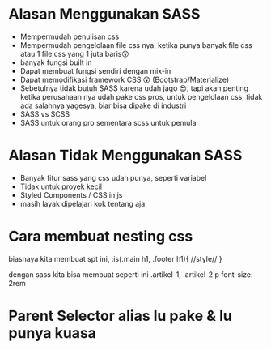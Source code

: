 # Alasan Menggunakan SASS

- Mempermudah penulisan css
- Mempermudah pengelolaan file css nya, ketika punya banyak file css atau 1 file css yang 1 juta baris😲
- banyak fungsi built in
- Dapat membuat fungsi sendiri dengan mix-in
- Dapat memodifikasi framework CSS 😲 (Bootstrap/Materialize)
- Sebetulnya tidak butuh SASS karena udah jago 😎, tapi akan penting ketika perusahaan nya udah pake css pros, untuk pengelolaan css, tidak ada salahnya yagesya, biar bisa dipake di industri
- SASS vs SCSS
- SASS untuk orang pro sementara scss untuk pemula

# Alasan Tidak Menggunakan SASS

- Banyak fitur sass yang css udah punya, seperti variabel
- Tidak untuk proyek kecil
- Styled Components / CSS in js
- masih layak dipelajari kok tentang aja

# Cara membuat nesting css

biasnaya kita membuat spt ini,
:is(.main h1, .footer h1){
//style//
}

dengan sass kita bisa membuat seperti ini
.artikel-1, .artikel-2
  p
   font-size: 2rem

# Parent Selector alias lu pake & lu punya kuasa

